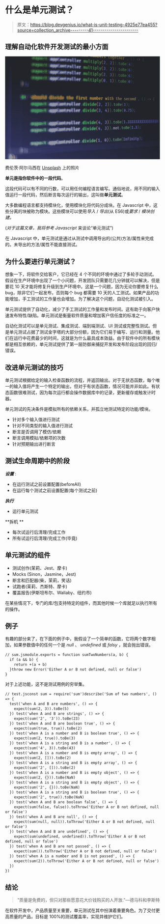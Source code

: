 # 什么是单元测试？

> 原文：<https://blog.devgenius.io/what-is-unit-testing-4925e77ea455?source=collection_archive---------41----------------------->

## 理解自动化软件开发测试的最小方面

![](img/e291af2e601167574eff33738438a657.png)

费伦茨·阿尔马西在 [Unsplash](https://unsplash.com/s/photos/javascript?utm_source=unsplash&utm_medium=referral&utm_content=creditCopyText) 上的照片

**单元是指你软件中的一段代码**。

这段代码可以有不同的行数，可以用任何编程语言编写。通俗地说，用不同的输入值运行一段代码，然后断言每次运行的输出，这叫做**单元测试**。

大多数编程语言都支持模块化，使用模块化将代码分成块。在 Javascript 中，这些分离的块被称为模块。这些模块可以使用*导入* / *导出*(从 ES6)或*要求* / *模块创建。*

(*对于这篇文章，我将参考 Javascript* 来谈论“单元测试”)

在 Javascript 中，单元测试是通过从测试中调用导出的(公共)方法/属性来完成的。未导出的方法/属性不能直接测试。

## 为什么要进行单元测试？

想象一下，将软件交给客户，它已经在 4 个不同的环境中通过了多轮手动测试。假设在生产环境中出现了一个小问题，开发团队只需要花几分钟就可以解决，但是要花 10 天才能将修复升级到生产环境中。这是一个问题，因为无论你要修复什么 bug，除非它们一起发布，否则每个 bug 都需要 10 天的人工测试。如果产品的功能增加，手工测试的工作量也会增加。为了解决这个问题，自动化测试被引入。

单元测试提供了自动化，减少了手工测试的工作量和发布时间。这有助于向客户快速发布特性/缺陷。单元测试是衡量软件质量和增加客户信任度的标准之一。

自动化测试可以是单元测试、集成测试、端到端测试、UI 测试或完整性测试。但是单元测试占据了测试金字塔的大部分份额，因为它们易于编写、运行和测量。他们在运行中花费最少的时间，这就是为什么最具成本效益。由于软件中的所有模块都是相互依赖的，单元测试提供了第一层防御来捕捉开发和发布阶段出现的回归/错误。

## 改进单元测试的技巧

单元测试根据给定的输入检查函数的流程，并返回输出。对于无状态函数，每个唯一的输入值将产生一个特定的输出，但对于有状态函数，情况可能并非如此。有状态函数很难测试，因为每次运行都会操作数据库中的记录，更新缓存或触发计时器。

单元测试的先决条件是模拟所有的依赖关系，并孤立地测试特定的功能/模块。

*   针对多个输入值进行测试
*   针对不同类型的输入值进行测试
*   断言是否调用了模仿/依赖
*   断言调用模拟/依赖项的次数
*   针对预期输出进行断言

## 测试生命周期中的阶段

***设置*** :

*   在运行测试之前设置配置(beforeAll)
*   在运行每个测试之前设置配置(每个测试之前)

***执行***

*   运行单元测试

**拆机 **

*   每次试运行后清理/完成工作
*   所有试运行后清理/完成工作(毕竟)

## 单元测试的组件

*   测试创作(茉莉、Jest、摩卡)
*   Mocks (Sinon，Jasmine，Jest)
*   断言和匹配器(柴，茉莉，笑话)
*   试跑者(茉莉、杰斯特、摩卡)
*   覆盖报告(伊斯坦布尔、Wallaby、纽约市)

在某些情况下，专门的库/包支持特定的组件，而其他时候一个库就足以执行所有的操作。

## 例子

有趣的部分来了，在下面的例子中，我假设了一个简单的函数，它将两个数字相加，如果参数值中的任何一个是 *null* 、 *undefined* 或 *falsy* ，就会抛出错误。

```
// sum.jsmodule.exports = function sumTwoNumbers(a, b) {
  if (a && b) {
    return +(a + b)
  }throw new Error('Either A or B not defined, null or false')
}
```

对于上述功能，这不是测试用例的穷举集。

```
// test.jsconst sum = require('sum')describe('Sum of two numbers', () => {
  test('when A and B are numbers', () => {
    expect(sum(2, 3)).toBe(5)
  }) test('when A and B are strings', () => {
    expect(sum('2', '3')).toBe(23)
  }) test('when A and B are boolean true', () => {
    expect(sum(true, true)).toBe(2)
  }) test('when A is a number and B is boolean true', () => {
    expect(sum(2, true)).toBe(3)
  }) test('when A is a string and B is a number', () => {
    expect(sum('4', 3)).toBe(43)
  }) test('when A is a number and B is empty array', () => {
    expect(sum(2, [])).toBe(2)
  }) test('when A is a string and B is empty array', () => {
    expect(sum('2', [])).toBe(2)
  }) test('when A is a number and B is empty object', () => {
    expect(sum(2, {})).toBe(NaN)
  }) test('when A is a string and B is empty object', () => {
    expect(sum('2', {})).toBe(NaN)
  }) test('when A is a string and B is boolean true', () => {
    expect(sum('2', true)).toBe(NaN)
  }) test('when A and B are boolean false', () => {
    expect(sum(false, false)).toThrow('Either A or B not defined, null or false')
  }) test('when A and B are null', () => {
    expect(sum(null, null)).toThrow('Either A or B not defined, null or false')
  }) test('when A and B are undefined', () => {
    expect(sum(undefined, undefined)).toThrow('Either A or B not defined, null or false')
  }) test('when A and B are not passed', () => {
    expect(sum()).toThrow('Either A or B not defined, null or false')
  }) test('when A is a number and B is not passed', () => {
    expect(sum(2)).toThrow('Either A or B not defined, null or false')
  })
})
```

## 结论

> "质量是免费的，但只对那些愿意花大价钱购买的人开放."—德马科和李斯特

在软件开发中，产品质量至关重要，单元测试在其中扮演着重要角色。为了交付更高质量的产品，目标是 100%的测试覆盖率，实现并维护它们。